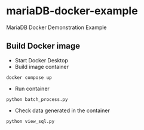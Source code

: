 # mariaDB-docker-example
MariaDB Docker Demonstration Example

## Build Docker image
- Start Docker Desktop
- Build image container
``` batch
docker compose up 
```
- Run container
``` batch
python batch_process.py
```
- Check data generated in the container
``` batch
python view_sql.py
```


